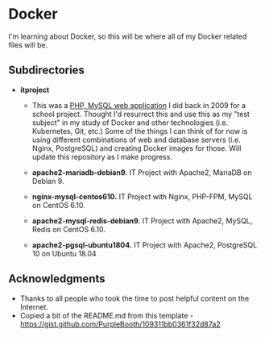 # Docker

I'm learning about Docker, so this will be where all of my Docker related files will be.

## Subdirectories

* **itproject**
   *  This was a [PHP, MySQL web application](https://bitbucket.org/jsanjuansg/it-project/src/master/) I did back in 2009 for a school project.  Thought I'd resurrect this and use this as my "test subject" in my study of Docker and other technologies (i.e. Kubernetes, Git, etc.)   Some of the things I can think of for now is using different combinations of web and database servers (i.e. Nginx, PostgreSQL) and creating Docker images for those.  Will update this repository as I make progress. 
   
   *  **apache2-mariadb-debian9.**  IT Project with Apache2, MariaDB on Debian 9.
   *  **nginx-mysql-centos610.**  IT Project with Nginx, PHP-FPM, MySQL on CentOS 6.10.
   *  **apache2-mysql-redis-debian9.**  IT Project with Apache2, MySQL, Redis on CentOS 6.10.
   *  **apache2-pgsql-ubuntu1804.**  IT Project with Apache2, PostgreSQL 10 on Ubuntu 18.04


## Acknowledgments

*  Thanks to all people who took the time to post helpful content on the Internet.
*  Copied a bit of the README.md from this template -   https://gist.github.com/PurpleBooth/109311bb0361f32d87a2

